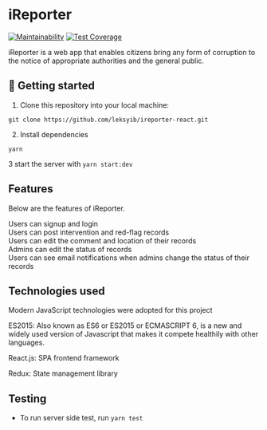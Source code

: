 # iReporter
[![Maintainability](https://api.codeclimate.com/v1/badges/9906559a5bf65c55f32c/maintainability)](https://codeclimate.com/github/leksyib/ireporter-react/maintainability)
[![Test Coverage](https://api.codeclimate.com/v1/badges/9906559a5bf65c55f32c/test_coverage)](https://codeclimate.com/github/leksyib/ireporter-react/test_coverage)

iReporter is a web app that enables citizens bring any form of corruption to the notice of appropriate authorities and the general public.


## 📖 Getting started

1. Clone this repository into your local machine:
```
git clone https://github.com/leksyib/ireporter-react.git
```
2. Install dependencies
```
yarn
```
3 start the server with `yarn start:dev`

## Features
Below are the features of iReporter.

Users can signup and login<br/>
Users can post intervention and red-flag records<br/>
Users can edit the comment and location of their records<br/>
Admins can edit the status of records<br/>
Users can see email notifications when admins change the status of their records<br/>

## Technologies used

Modern JavaScript technologies were adopted for this project

ES2015: Also known as ES6 or ES2015 or ECMASCRIPT 6, is a new and widely used version of Javascript
that makes it compete healthily with other languages.

React.js: SPA frontend framework

Redux: State management library


## Testing
- To run server side test, run `yarn test`
